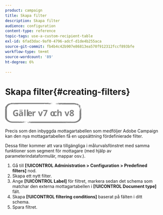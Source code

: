 ```yaml
---
product: campaign
title: Skapa filter
description: Skapa filter
audience: configuration
content-type: reference
topic-tags: use-a-custom-recipient-table
exl-id: 6fad3dac-9af0-4796-adcf-d1de4b255aca
source-git-commit: fb4b4c42b907e86813ea570f912312fccf893bfe
workflow-type: tm+mt
source-wordcount: '89'
ht-degree: 6%

---
```


# Skapa filter{#creating-filters}

![](../../assets/common.svg)

Precis som den inbyggda mottagartabellen som medföljer Adobe Campaign kan den nya mottagartabellen få en uppsättning fördefinierade filter.

Dessa filter kommer att vara tillgängliga i målurvalsfönstret med samma funktioner som segment för mottagare (med hjälp av parameterindataformulär, mappar osv.).

1. Gå till **[!UICONTROL Administration > Configuration > Predefined filters]** nod.
1. Skapa ett nytt filter.
1. Ange **[!UICONTROL Label]** för filtret, markera sedan det schema som matchar den externa mottagartabellen i **[!UICONTROL Document type]** fält.
1. Skapa **[!UICONTROL filtering conditions]** baserat på fälten i ditt schema.
1. Spara filtret.
